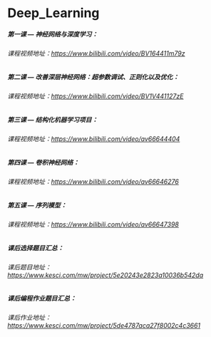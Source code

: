 # Deep_Learning

##### 第一课 — 神经网络与深度学习：
###### 课程视频地址：https://www.bilibili.com/video/BV164411m79z

##### 第二课 — 改善深层神经网络：超参数调试、正则化以及优化：
###### 课程视频地址：https://www.bilibili.com/video/BV1V441127zE

##### 第三课 — 结构化机器学习项目：
###### 课程视频地址：https://www.bilibili.com/video/av66644404

##### 第四课 — 卷积神经网络：
###### 课程视频地址：https://www.bilibili.com/video/av66646276

##### 第五课 — 序列模型：
###### 课程视频地址：https://www.bilibili.com/video/av66647398

##### 课后选择题目汇总：
###### 课后题目地址：https://www.kesci.com/mw/project/5e20243e2823a10036b542da

##### 课后编程作业题目汇总：
###### 课后作业地址：https://www.kesci.com/mw/project/5de4787aca27f8002c4c3661
